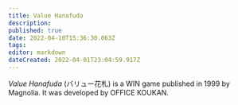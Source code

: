 ```yaml
---
title: Value Hanafuda
description: 
published: true
date: 2022-04-10T15:36:30.063Z
tags: 
editor: markdown
dateCreated: 2022-04-01T23:04:59.917Z
---
```


_Value Hanafuda_ (<span lang='ja'>バリュー花札</span>) is a WIN game published in 1999 by Magnolia.
It was developed by OFFICE KOUKAN.

